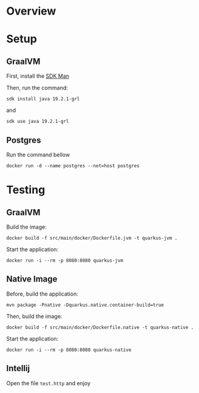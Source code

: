 # Overview

# Setup

## GraalVM

First, install the [SDK Man]

Then, run the command:

`sdk install java 19.2.1-grl`

and

`sdk use java 19.2.1-grl`

[SDK Man]: https://sdkman.io/

## Postgres

Run the command bellow

`docker run -d --name postgres --net=host postgres`

# Testing

## GraalVM

Build the image:

`docker build -f src/main/docker/Dockerfile.jvm -t quarkus-jvm .`

Start the application:

`docker run -i --rm -p 8080:8080 quarkus-jvm`

## Native Image

Before, build the application:

`mvn package -Pnative -Dquarkus.native.container-build=true`

Then, build the image:

`docker build -f src/main/docker/Dockerfile.native -t quarkus-native .`

Start the application:

`docker run -i --rm -p 8080:8080 quarkus-native`

## Intellij

Open the file `test.http` and enjoy